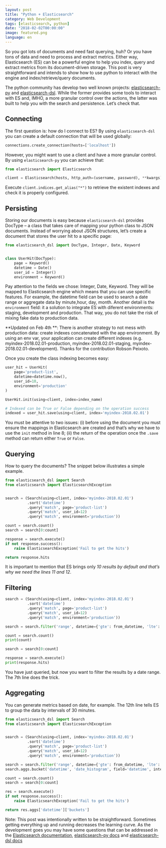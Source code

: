 ```yaml
---
layout: post
title: "Python + Elasticsearch"
category: Web Development
tags: [elasticsearch, python]
date: "2018-02-02T00:00:00"
image: featured.png
language: en
---
```


So you got lots of documents and need fast querying, huh? Or you have tons of data and need to process and extract metrics. Either way, Elasticsearch (ES) can be a powerful engine to help you index, query and extract metrics from its document-driven storage. This post is very straightforward and intends to show how to use python to interact with the engine and index/retrieve/query documents.

The python community has develop two well known projects: [elasticsearch-py](http://elasticsearch-py.readthedocs.io/) and [elasticsearch-dsl](http://elasticsearch-dsl.readthedocs.io/). While the former provides some tools to interact with ES and, IMHO, a more granular control over the actions, the latter was built to help you with the search and persistence. Let’s check that.

## Connecting

The first question is: how do I connect to ES? By using `elasticsearch-dsl` you can create a default connection that will be used globally:

```python
connections.create_connection(hosts=['localhost'])
```

However, you might want to use a client and have a more granular control. By using `elasticsearch-py` you can achieve that:

```python
from elasticsearch import Elasticsearch

client = Elasticsearch(hosts, http_auth=(username, password), **kwargs)
```

Execute `client.indices.get_alias("*")` to retrieve the existent indexes and check it is properly configured.

## Persisting

Storing our documents is easy because `elasticsearch-dsl` provides DocType – a class that takes care of mapping your python class to JSON documents. Instead of worrying about JSON structures, let’s create a document that stores the user hit to a specific page:

```python
from elasticsearch_dsl import DocType, Integer, Date, Keyword


class UserHit(DocType):
    page = Keyword()
    datetime = Date()
    user_id = Integer()
    environment = Keyword()
```

Pay attention to the fields we chose: Integer, Date, Keyword. They will be mapped to Elasticsearch engine which means that you can use specific features. For example, the datetime field can be used to search a date range or aggregate data by minute,hour, day, month. Another detail is the `environment` field: it a solution to integrate ES with diferent environments: staging, development and production. That way, you do not take the risk of mixing fake data to production data.

**Updated on Feb 4th **: There is another strategy to not mess with production data: create indexes concatenated with the app environment. By using an env var, your application can create different indexes (e.g. myindex-2018.02.01-production, myindex-2018.02.01-staging, myindex-2018.02.01-development). Thanks for the contribution Robson Peixoto.

Once you create the class indexing becomes easy:

```python
user_hit = UserHit(
    page='product-list',
    datetime=datetime.now(),
    user_id=10,
    environment='production'
)

UserHit.init(using=client, index=index_name)

# Indexed can be True or False depending on the operation success
indexed = user_hit.save(using=client, index='myindex-2018.02.01')
```

You must be attentive to two issues: (i) before using the document you must ensure the mappings in Elasticsearch are created and that’s why we have to use the `init` method in line 8; (ii) the return of the operation once the `.save` method can return either `True` or `False`.

## Querying

How to query the documents? The snippet below illustrates a simple example.

```python
from elasticsearch_dsl import Search
from elasticsearch import ElasticsearchException


search = (Search(using=client, index='myindex-2018.02.01')
          .sort('datetime')
          .query('match', page='product-list')
          .query('match', user_id=12)
          .query('match', environment='production'))

count = search.count()
search = search[0:count]

response = search.execute()
if not response.success():
    raise ElasticsearchException('Fail to get the hits')

return response.hits
```

It is important to mention that ES brings only _10 results by default and that’s why we need the lines 11 and 12_.

## Filtering

```python
search = (Search(using=client, index='myindex-2018.02.01')
          .sort('datetime')
          .query('match', page='product-list')
          .query('match', user_id=12)
          .query('match', environment='production'))

search = search.filter('range', datetime={'gte': from_datetime, 'lte': to_datetime, 'time_zone': time_zone_delta})

count = search.count()
print(count)

search = search[0:count]

response = search.execute()
print(response.hits)
```

You have just queried, but now you want to filter the results by a date range. The 7th line does the trick.

## Aggregating

You can generate metrics based on date, for example. The 12th line tells ES to group the data by intervals of 30 minutes.

```python
from elasticsearch_dsl import Search
from elasticsearch import ElasticsearchException


search = (Search(using=client, index='myindex-2018.02.01')
          .sort('datetime')
          .query('match', page='product-list')
          .query('match', user_id=12)
          .query('match', environment='production'))

search = search.filter('range', datetime={'gte': from_datetime, 'lte': to_datetime, 'time_zone': time_zone_delta})
search.aggs.bucket('datetime', 'date_histogram', field='datetime', interval='30m')

count = search.count()
search = search[0:count]

res = search.execute()
if not response.success():
    raise ElasticsearchException('Fail to get the hits')

return res.aggs['datetime']['buckets']
```

Note: This post was intentionally written to be straightforward. Sometimes getting everything up and running decreases the learning curve. As the development goes you may have some questions that can be addressed in the [Elasticsearch documentation](https://www.elastic.co/guide/en/elasticsearch/), [elasticsearch-py docs](http://elasticsearch-py.readthedocs.io/) and [elasticsearch-dsl docs](http://elasticsearch-dsl.readthedocs.io/)
